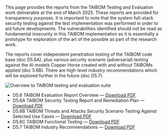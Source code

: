 This page provides the reports from the TAIBOM Testing and Evaluation work deliverable at the end of March 2025. These reports are provided for transparency purposes. It is important to note that the system full-stack security testing against the test implementation was performed in order to aid future developments. The vulnerabilities identified should not be read as fundamental insecurity in this TAIBOM implementation as it is essentially a prototype for exploration of the art of the possible as part of the research work.

 

The reports cover independent penetration testing of the TAIBOM code base (doc D5.6A), plus various security scenario (adversarial) testing against the AI models Copper Horse created with and without TAIBOMs applied (doc 5.6B). There are high-level industry recommendations which will be explored further in the future (doc D5.7).





 



![Overview to TAIBOM testing and evaluation suite](Overview.jpg)






<ul>
  <li>
    D5.6 TAIBOM Evaluation Report Overview — 
    <a href='/D5.6-TAIBOM-ERO.pdf'>Download PDF</a>
  </li>
  <li>
    D5.6A TAIBOM Security Testing Report and Remediation Plan — 
    <a href='/D5.6A-TAIBOM-STR.pdf'>Download PDF</a>
  </li>
  <li>
    D5.6B TAIBOM Threats and Attacks Security Scenario Testing Against Selected Use Cases — 
    <a href='/D5.6B-TAIBOM-TASS.pdf'>Download PDF</a>
  </li>
  <li>
    D5.6C TAIBOM Functional Testing — 
    <a href='/D5.6C-TAIBOM-FT.pdf'>Download PDF</a>
  </li>
  <li>
    D5.7 TAIBOM Industry Recommendations — 
    <a href='/pdfs/D5.7-TAIBOM-IR.pdf'>Download PDF</a>
  </li>
</ul>
